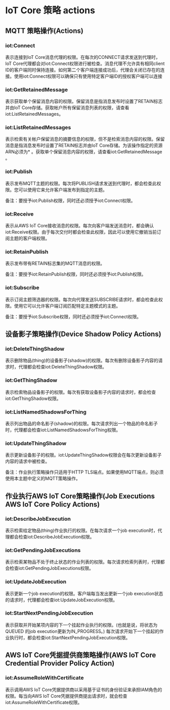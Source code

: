 # IoT Core 策略 actions

## MQTT 策略操作(Actions)

### iot:Connect

表示连接到IoT Core消息代理的权限。在每次的CONNECT请求发送到代理时，IoT Core代理都会对iot:Connect权限进行被检查。消息代理不允许具有相同client ID的客户端同时保持连接。如何第二个客户端连接成功后，代理会关闭已存在的连接。使用iot:Connect权限可以确保只有使用特定客户端ID的授权客户端可以连接

### iot:GetRetainedMessage

表示获取单个保留消息内容的权限。保留消息是指消息发布时设置了RETAIN标志并由IoT Core存储。获取帐户所有保留消息列表的权限，请查看iot:ListRetainedMessages。

### iot:ListRetainedMessages

表示检索有关帐户保留消息的摘要信息的权限，但不是检索消息内容的权限。保留消息是指消息发布时设置了RETAIN标志并由IoT Core存储。为该操作指定的资源ARN必须为* 。获取单个保留消息内容的权限，请查看iot:GetRetainedMessage 。

### iot:Publish

表示发布MQTT主题的权限。每次将PUBLISH请求发送到代理时，都会检查此权限。您可以使用它来允许客户端发布到指定的主题。

备注：要授予iot:Publish权限，同时还必须授予iot:Connect权限。

### iot:Receive

表示从AWS IoT Core接收消息的权限。每次向客户端发送消息时，都会确认iot:Receive权限。由于每次交付时都会检查此权限，因此可以使用它撤销当前订阅主题的客户端权限。

### iot:RetainPublish

表示发布带有RETAIN标志集的MQTT消息的权限。

备注：要授予iot:RetainPublish权限，同时还必须授予iot:Publish权限。

### iot:Subscribe

表示订阅主题筛选器的权限。每次向代理发送SUBSCRIBE请求时，都会检查此权限。使用它可以允许客户端订阅匹配特定主题模式的主题。

备注：要授予iot:Subscribe权限，同时还必须授予iot:Connect权限。

## 设备影子策略操作(Device Shadow Policy Actions)

### iot:DeleteThingShadow

表示删除物品(thing)的设备影子(shadow)的权限。每次有删除设备影子内容的请求时，代理都会检查iot:DeleteThingShadow权限。

### iot:GetThingShadow

表示检索物品设备影子的权限。每次有获取设备影子内容的请求时，都会检查iot:GetThingShadow权限。

### iot:ListNamedShadowsForThing

表示列出物品的命名影子(shadow)的权限。每次请求列出一个物品的命名影子时，代理都会检查iot:ListNamedShadowsForThing权限。

### iot:UpdateThingShadow

表示更新设备影子的权限。iot:UpdateThingShadow权限会在每次更新设备影子内容的请求中被检查。

备注：作业执行策略操作只适用于HTTP TLS端点。如果使用MQTT端点，则必须使用本主题中定义的MQTT策略操作。

## 作业执行AWS IoT Core策略操作(Job Executions AWS IoT Core Policy Actions)

### iot:DescribeJobExecution

表示检索给定物品(thing)作业执行的权限。在每次请求一个job execution时，代理都会检查iot:DescribeJobExecution权限。

### iot:GetPendingJobExecutions

表示检索某物品不处于终止状态的作业列表的权限。每次请求检索列表时，代理都会检查iot:GetPendingJobExecutions权限。

### iot:UpdateJobExecution

表示更新一个job execution的权限。客户端每当发出更新一个job execution状态的请求时，代理都会检查iot:UpdateJobExecution权限。

### iot:StartNextPendingJobExecution

表示获取并开始某项内容的下一个挂起作业执行的权限。(也就是说，将状态为 QUEUED 的job execution更新为IN_PROGRESS。) 每次请求开始下一个挂起的作业执行时，都会检查iot:StartNextPendingJobExecution权限。

## AWS IoT Core凭据提供商策略操作(AWS IoT Core Credential Provider Policy Action)

### iot:AssumeRoleWithCertificate

表示调用AWS IoT Core凭据提供商以采用基于证书的身份验证来承担IAM角色的权限。每当向AWS IoT Core凭据提供商提出请求时，就会检查iot:AssumeRoleWithCertificate权限。
